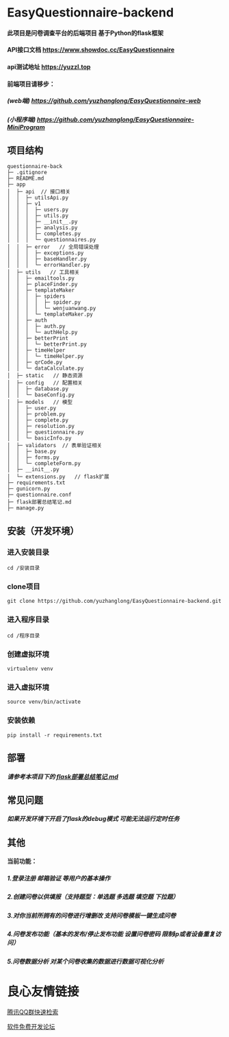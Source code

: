 # EasyQuestionnaire-backend

#### 此项目是问卷调查平台的后端项目 基于Python的flask框架

#### API接口文档 https://www.showdoc.cc/EasyQuestionnaire

#### api测试地址 https://yuzzl.top

#### 前端项目请移步：

##### (web端) https://github.com/yuzhanglong/EasyQuestionnaire-web
##### (小程序端) https://github.com/yuzhanglong/EasyQuestionnaire-MiniProgram



## 项目结构
```
questionnaire-back
├─ .gitignore
├─ README.md
├─ app
│  ├─ api  // 接口相关
│  │  ├─ utilsApi.py
│  │  ├─ v1
│  │  │  ├─ users.py
│  │  │  ├─ utils.py
│  │  │  ├─ __init__.py
│  │  │  ├─ analysis.py
│  │  │  ├─ completes.py
│  │  │  └─ questionnaires.py
│  │  ├─ error   // 全局错误处理
│  │  │  ├─ exceptions.py
│  │  │  ├─ baseHandler.py
│  │  │  └─ errorHandler.py
│  ├─ utils   // 工具相关
│  │  ├─ emailtools.py
│  │  ├─ placeFinder.py
│  │  ├─ templateMaker
│  │  │  ├─ spiders
│  │  │  │  ├─ spider.py
│  │  │  │  └─ wenjuanwang.py
│  │  │  └─ templateMaker.py
│  │  ├─ auth
│  │  │  ├─ auth.py
│  │  │  └─ authHelp.py
│  │  ├─ betterPrint
│  │  │  └─ betterPrint.py
│  │  ├─ timeHelper
│  │  │  └─ timeHelper.py
│  │  ├─ qrCode.py
│  │  └─ dataCalculate.py
│  ├─ static   // 静态资源
│  ├─ config   // 配置相关
│  │  ├─ database.py
│  │  └─ baseConfig.py
│  ├─ models   // 模型
│  │  ├─ user.py
│  │  ├─ problem.py
│  │  ├─ complete.py
│  │  ├─ resolution.py
│  │  ├─ questionnaire.py
│  │  └─ basicInfo.py
│  ├─ validators  // 表单验证相关
│  │  ├─ base.py
│  │  ├─ forms.py
│  │  └─ completeForm.py
│  ├─ __init__.py
│  └─ extensions.py   // flask扩展
├─ requirements.txt
├─ gunicorn.py
├─ questionnaire.conf
├─ flask部署总结笔记.md
├─ manage.py
```



## 安装（开发环境）

### 进入安装目录
```
cd /安装目录
```

### clone项目

```
git clone https://github.com/yuzhanglong/EasyQuestionnaire-backend.git
```

### 进入程序目录
```
cd /程序目录
```

### 创建虚拟环境
```
virtualenv venv
```

### 进入虚拟环境
```
source venv/bin/activate
```

### 安装依赖
```
pip install -r requirements.txt
```



## 部署

##### 请参考本项目下的 [flask部署总结笔记.md]([https://github.com/yuzhanglong/questionnaire-back/blob/master/flask%E9%83%A8%E7%BD%B2%E6%80%BB%E7%BB%93%E7%AC%94%E8%AE%B0.md](https://github.com/yuzhanglong/questionnaire-back/blob/master/flask部署总结笔记.md))



## 常见问题

##### 如果开发环境下开启了flask的debug模式 可能无法运行定时任务



## 其他

#### 当前功能：

##### 1.登录注册 邮箱验证 等用户的基本操作

##### 2.创建问卷以供填报（支持题型：单选题 多选题 填空题 下拉题）

##### 3.对你当前所拥有的问卷进行增删改  支持问卷模板一键生成问卷

##### 4.问卷发布功能（基本的发布/停止发布功能 设置问卷密码 限制ip或者设备重复访问）

##### 5.问卷数据分析 对某个问卷收集的数据进行数据可视化分析


 # 良心友情链接

[腾讯QQ群快速检索](http://u.720life.cn/s/8cf73f7c)

[软件免费开发论坛](http://u.720life.cn/s/bbb01dc0)